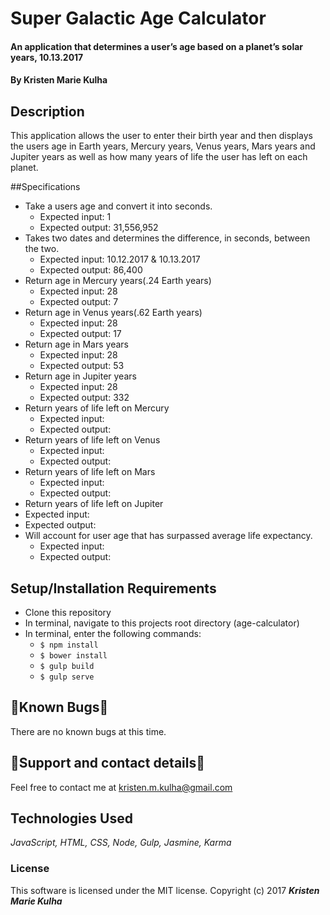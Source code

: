 # Super Galactic Age Calculator

#### An application that determines a user’s age based on a planet’s solar years, 10.13.2017

#### By Kristen Marie Kulha

## Description

This application allows the user to enter their birth year and then displays the users age in Earth years, Mercury years, Venus years, Mars years and Jupiter years as well as how many years of life the user has left on each planet.

##Specifications

* Take a users age and convert it into seconds.
  * Expected input: 1
  * Expected output: 31,556,952
* Takes two dates and determines the difference, in seconds, between the two.
  * Expected input: 10.12.2017 & 10.13.2017
  * Expected output: 86,400
* Return age in Mercury years(.24 Earth years)  
  * Expected input: 28
  * Expected output: 7
* Return age in Venus years(.62 Earth years)
  * Expected input: 28
  * Expected output: 17
* Return age in Mars years
  * Expected input: 28
  * Expected output: 53
* Return age in Jupiter years
  * Expected input: 28
  * Expected output: 332
* Return years of life left on Mercury
  * Expected input:
  * Expected output:
* Return years of life left on Venus
  * Expected input:
  * Expected output:
* Return years of life left on Mars
  * Expected input:
  * Expected output:
*  Return years of life left on Jupiter
  * Expected input:
  * Expected output:
* Will account for user age that has surpassed average life expectancy.
  * Expected input:
  * Expected output:

## Setup/Installation Requirements

* Clone this repository
* In terminal, navigate to this projects root directory (age-calculator)
* In terminal, enter the following commands:
  * ``` $ npm install ```
  * ``` $ bower install ```
  * ``` $ gulp build ```
  * ``` $ gulp serve ```

## 🐛Known Bugs🐛

There are no known bugs at this time.

## 📧Support and contact details📧

Feel free to contact me at kristen.m.kulha@gmail.com

## Technologies Used

_JavaScript, HTML, CSS, Node, Gulp, Jasmine, Karma_

### License

This software is licensed under the MIT license.
Copyright (c) 2017 **_Kristen Marie Kulha_**
